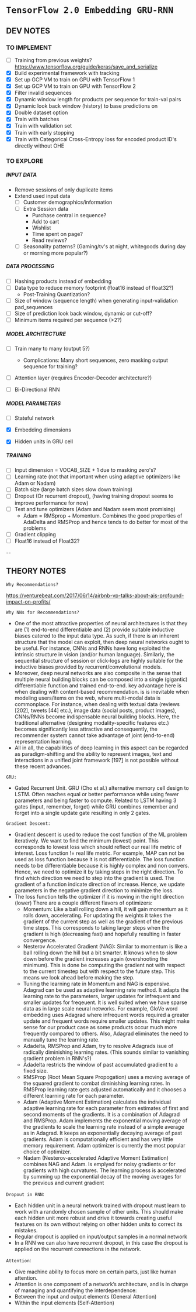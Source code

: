 # `TensorFlow 2.0 Embedding GRU-RNN`

## DEV NOTES

### TO IMPLEMENT

* [ ] Training from previous weights? https://www.tensorflow.org/guide/keras/save_and_serialize
* [x] Build experimental framework with tracking
* [x] Set up GCP VM to train on GPU with TensorFlow 1
* [x] Set up GCP VM to train on GPU with TensorFlow 2
* [x] Filter invalid sequences
* [x] Dynamic window length for products per sequence for train-val pairs
* [x] Dynamic look back window (history) to base predictions on
* [x] Double dataset option
* [x] Train with batches
* [x] Train with validation set
* [x] Train with early stopping
* [x] Train with Categorical Cross-Entropy loss for encoded product ID's directly without OHE

### TO EXPLORE

##### INPUT DATA

* Remove sessions of only duplicate items
* Extend used input data
  * [ ] Customer demographics/information
  * [ ] Extra Session data
    * Purchase central in sequence?
    * Add to cart
    * Wishlist
    * Time spent on page?
    * Read reviews?
  * [ ] Seasonality patterns? (Gaming/tv's at night, whitegoods during day or morning more popular?)

##### DATA PROCESSING

* [ ] Hashing products instead of embedding
* [ ] Data type to reduce memory footprint (float16 instead of float32?)
  * Post-Training Quantization?
* [ ] Size of window (sequence length) when generating input-validation pad_sequences
* [ ] Size of prediction look back window, dynamic or cut-off?
* [ ] Minimum items required per sequence (>2?)

##### MODEL ARCHITECTURE

* [ ] Train many to many (output 5?)
  * Complications: Many short sequences, zero masking output sequence for training?
* [ ] Attention layer (requires Encoder-Decoder architecture?)
* [ ] Bi-Directional RNN


##### MODEL PARAMETERS

* [ ] Stateful network
* [x] Embedding dimensions
* [x] Hidden units in GRU cell


##### TRAINING

* [ ] Input dimension = VOCAB_SIZE + 1 due to masking zero's?
* [ ] Learning rate (not that important when using adaptive optimizers like Adam or Nadam)
* [ ] Batch size (large batch sizes slow down training)
* [ ] Dropout (Or recurrent dropout), (having training dropout seems to improve performance for now)
* [ ] Test and tune optimizers (Adam and Nadam seem most promising)
  * Adam = RMSprop + Momentum. Combines the good properties of AdaDelta and RMSProp and hence tends to do better for most of the problems
* [ ] Gradient clipping
* [ ] Float16 instead of Float32?

--

## THEORY NOTES

`Why Recommendations?`

https://venturebeat.com/2017/06/14/airbnb-vp-talks-about-ais-profound-impact-on-profits/

`Why NNs for Recommendations?`

* One of the most attractive properties of neural architectures is that they are (1) end-to-end differentiable and (2) provide suitable inductive biases catered to the input data type. As such, if there is an inherent structure that the model can exploit, then deep neural networks ought to be useful. For instance, CNNs and RNNs have long exploited the intrinsic structure in vision (and/or human language). Similarly, the sequential structure of session or click-logs are highly suitable for the inductive biases provided by recurrent/convolutional models.
* Moreover, deep neural networks are also composite in the sense that multiple neural building blocks can be composed into a single (gigantic) differentiable function and trained end-to-end. key advantage here is when dealing with content-based recommendation. is is inevitable when modeling users/items on the web, where multi-modal data is commonplace. For instance, when dealing with textual data (reviews [202], tweets [44] etc.), image data (social posts, product images), CNNs/RNNs become indispensable neural building blocks. Here, the traditional alternative (designing modality-specific features etc.) becomes significantly less attractive and consequently, the recommender system cannot take advantage of joint (end-to-end) representation learning.
* All in all, the capabilities of deep learning in this aspect can be regarded as paradigm-shifting and the ability to represent images, text and interactions in a unified joint framework [197] is not possible without these recent advances.

`GRU:`

* Gated Recurrent Unit. GRU (Cho et al.) alternative memory cell design to LSTM. Often reaches equal or better performance while using fewer parameters and being faster to compute. Related to LSTM having 3 gates (input, remember, forget) while GRU combines  remember and forget into a single update gate resulting in only 2 gates.

`Gradient Descent:`

* Gradient descent is used to reduce the cost function of the ML problem iteratively. We want to find the minimum (lowest) point. This corresponds to lowest loss which should reflect our real life metric of interest. Loss function != real life metric. For example, MAP can not be used as loss function because it is not differentiable. The loss function needs to be differentiable because it is highly complex and non convers. Hence, we need to optimize it by taking steps in the right direction. To find which direction we need to step into the gradient is used. The gradient of a function indicate direction of increase. Hence, we update parameters in the negative gradient direction to minimize the loss.
* The loss function tells the optimizer if it is moving in the right direction (lower) There are a couple different flavors of optimizers:
  * Momentum: Like a ball rolling down a hill, it will gain momentum as it rolls down, accelerating. For updating the weights it takes the gradient of the current step as well as the gradient of the previous time steps. This corresponds to taking larger steps when the gradient is high (decreasing fast) and hopefully resulting in faster convergence.
  * Nesterov Accelerated Gradient (NAG): Similar to momentum is like a ball rolling down the hill but a bit smarter. It knows when to slow down before the gradient increases again (overshooting the minimum). This is done be computing the gradient not with respect to the current timestep but with respect to the future step. This means we look ahead before making the step.
  * Tuning the learning rate in Momentum and NAG is expensive. Adagrad can be used as adaptive learning rate method. It adapts the learning rate to the parameters, larger updates for infrequent and smaller updates for freqeuent. It is well suited when we have sparse data as in large scale neural networks. For example, GloVe word embedding uses Adagrad where infrequent words required a greater update and frequent words require smaller updates. This might make sense for our product case as some products occur much more frequently compared to others. Also, Adagrad eliminates the need to manually tune the learning rate.
  * Adadelta, RMSProp and Adam, try to resolve Adagrads isue of radically diminishing learning rates. (This sounds similar to vanishing gradient problem in RNN's?)
  * Adadelta restricts the window of past accumulated gradient to a fixed size.
  * RMSProp (Root Mean Square Propogation) uses a moving average of the squared gradient to combat diminishing learning rates. In RMSProp learning rate gets adjusted automatically and it chooses a different learning rate for each parameter.
  * Adam (Adaptive Moment Estimation) calculates the individual adaptive learning rate for each parameter from estimates of first and second moments of the gradients. It is a combination of Adagrad and RMSProp. Adam implements the exponential moving average of the gradients to scale the learning rate instead of a simple average as in Adagrad. It keeps an exponentially decaying average of past gradients. Adam is computationally efficient and has very little memory requirement. Adam optimizer is currently the most popular choice of optimizer.
  * Nadam (Nesterov-accelerated Adaptive Moment Estimation) combines NAG and Adam. Is emplyed for noisy gradients or for gradients with high curvatures. The learning process is accelerated by summing up the exponential decay of the moving averages for the previous and current gradient

`Dropout in RNN`:

* Each hidden unit in a neural network trained with dropout must learn to work with a randomly chosen sample of other units. This should make each hidden unit more robust and drive it towards creating useful features on its own without relying on other hidden units to correct its mistakes.
* Regular dropout is applied on input/output samples in a normal network
* In a RNN we can also have recurrent dropout, in this case the dropout is applied on the recurrent connections in the network.

`Attention`:

* Give machine ability to focus more on certain parts, just like human attention.
* Attention is one component of a network’s architecture, and is in charge of managing and quantifying the interdependence:
 * Between the input and output elements (General Attention)
 * Within the input elements (Self-Attention)
